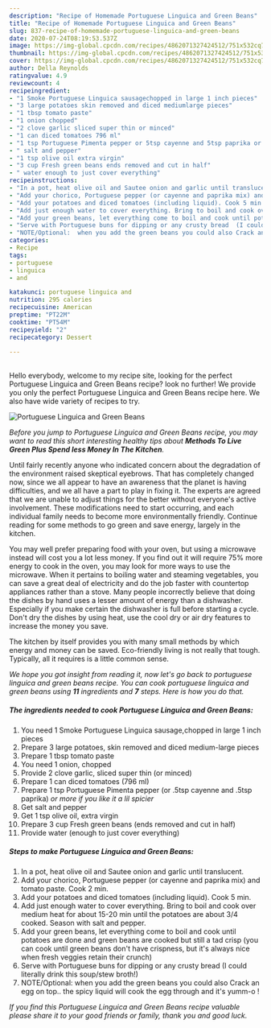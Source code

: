 ```yaml
---
description: "Recipe of Homemade Portuguese Linguica and Green Beans"
title: "Recipe of Homemade Portuguese Linguica and Green Beans"
slug: 837-recipe-of-homemade-portuguese-linguica-and-green-beans
date: 2020-07-24T08:19:53.537Z
image: https://img-global.cpcdn.com/recipes/4862071327424512/751x532cq70/portuguese-linguica-and-green-beans-recipe-main-photo.jpg
thumbnail: https://img-global.cpcdn.com/recipes/4862071327424512/751x532cq70/portuguese-linguica-and-green-beans-recipe-main-photo.jpg
cover: https://img-global.cpcdn.com/recipes/4862071327424512/751x532cq70/portuguese-linguica-and-green-beans-recipe-main-photo.jpg
author: Della Reynolds
ratingvalue: 4.9
reviewcount: 4
recipeingredient:
- "1 Smoke Portuguese Linguica sausagechopped in large 1 inch pieces"
- "3 large potatoes skin removed and diced mediumlarge pieces"
- "1 tbsp tomato paste"
- "1 onion chopped"
- "2 clove garlic sliced super thin or minced"
- "1 can diced tomatoes 796 ml"
- "1 tsp Portuguese Pimenta pepper or 5tsp cayenne and 5tsp paprika or more if you like it a lil spicier"
- " salt and pepper"
- "1 tsp olive oil extra virgin"
- "3 cup Fresh green beans ends removed and cut in half"
- " water enough to just cover everything"
recipeinstructions:
- "In a pot, heat olive oil and Sautee onion and garlic until translucent."
- "Add your chorico, Portuguese pepper (or cayenne and paprika mix) and tomato paste. Cook 2 min."
- "Add your potatoes and diced tomatoes (including liquid). Cook 5 min."
- "Add just enough water to cover everything. Bring to boil and cook over medium heat for about 15-20 min until the potatoes are about 3/4 cooked. Season with salt and pepper."
- "Add your green beans, let everything come to boil and cook until potatoes are done and green beans are cooked but still a tad crisp (you can cook until green beans don&#39;t have crispness, but it&#39;s always nice when fresh veggies retain their crunch)"
- "Serve with Portuguese buns for dipping or any crusty bread  (I could literally drink this soup/stew broth!)"
- "NOTE/Optional:  when you add the green beans you could also Crack an egg on top.. the spicy liquid will cook the egg through and it&#39;s yumm-o !"
categories:
- Recipe
tags:
- portuguese
- linguica
- and

katakunci: portuguese linguica and 
nutrition: 295 calories
recipecuisine: American
preptime: "PT22M"
cooktime: "PT54M"
recipeyield: "2"
recipecategory: Dessert

---
```

<br>
Hello everybody, welcome to my recipe site, looking for the perfect Portuguese Linguica and Green Beans recipe? look no further! We provide you only the perfect Portuguese Linguica and Green Beans recipe here. We also have wide variety of recipes to try.
<br>


![Portuguese Linguica and Green Beans](https://img-global.cpcdn.com/recipes/4862071327424512/751x532cq70/portuguese-linguica-and-green-beans-recipe-main-photo.jpg)

<i>Before you jump to Portuguese Linguica and Green Beans recipe, you may want to read this short interesting healthy tips about 
<strong>Methods To Live Green Plus Spend less Money In The Kitchen</strong>.</i>
</br>

Until fairly recently anyone who indicated concern about the degradation of the environment raised skeptical eyebrows. That has completely changed now, since we all appear to have an awareness that the planet is having difficulties, and we all have a part to play in fixing it. The experts are agreed that we are unable to adjust things for the better without everyone's active involvement. These modifications need to start occurring, and each individual family needs to become more environmentally friendly. Continue reading for some methods to go green and save energy, largely in the kitchen.

You may well prefer preparing food with your oven, but using a microwave instead will cost you a lot less money. If you find out it will require 75% more energy to cook in the oven, you may look for more ways to use the microwave. When it pertains to boiling water and steaming vegetables, you can save a great deal of electricity and do the job faster with countertop appliances rather than a stove. Many people incorrectly believe that doing the dishes by hand uses a lesser amount of energy than a dishwasher. Especially if you make certain the dishwasher is full before starting a cycle. Don't dry the dishes by using heat, use the cool dry or air dry features to increase the money you save.

The kitchen by itself provides you with many small methods by which energy and money can be saved. Eco-friendly living is not really that tough. Typically, all it requires is a little common sense.


<i>We hope you got insight from reading it, now let's go back to portuguese linguica and green beans recipe. You can cook portuguese linguica and green beans using <strong>11</strong> ingredients and <strong>7</strong> steps. Here is how you do that.
</i>

##### The ingredients needed to cook Portuguese Linguica and Green Beans:

1. You need 1 Smoke Portuguese Linguica sausage,chopped in large 1 inch pieces
1. Prepare 3 large potatoes, skin removed and diced medium-large pieces
1. Prepare 1 tbsp tomato paste
1. You need 1 onion, chopped
1. Provide 2 clove garlic, sliced super thin (or minced)
1. Prepare 1 can diced tomatoes (796 ml)
1. Prepare 1 tsp Portuguese Pimenta pepper (or .5tsp cayenne and .5tsp paprika) *or more if you like it a lil spicier*
1. Get  salt and pepper
1. Get 1 tsp olive oil, extra virgin
1. Prepare 3 cup Fresh green beans (ends removed and cut in half)
1. Provide  water (enough to just cover everything)


##### Steps to make Portuguese Linguica and Green Beans:

1. In a pot, heat olive oil and Sautee onion and garlic until translucent.
1. Add your chorico, Portuguese pepper (or cayenne and paprika mix) and tomato paste. Cook 2 min.
1. Add your potatoes and diced tomatoes (including liquid). Cook 5 min.
1. Add just enough water to cover everything. Bring to boil and cook over medium heat for about 15-20 min until the potatoes are about 3/4 cooked. Season with salt and pepper.
1. Add your green beans, let everything come to boil and cook until potatoes are done and green beans are cooked but still a tad crisp (you can cook until green beans don&#39;t have crispness, but it&#39;s always nice when fresh veggies retain their crunch)
1. Serve with Portuguese buns for dipping or any crusty bread  (I could literally drink this soup/stew broth!)
1. NOTE/Optional:  when you add the green beans you could also Crack an egg on top.. the spicy liquid will cook the egg through and it&#39;s yumm-o !


<i>If you find this Portuguese Linguica and Green Beans recipe valuable please share it to your good friends or family, thank you and good luck.</i>
